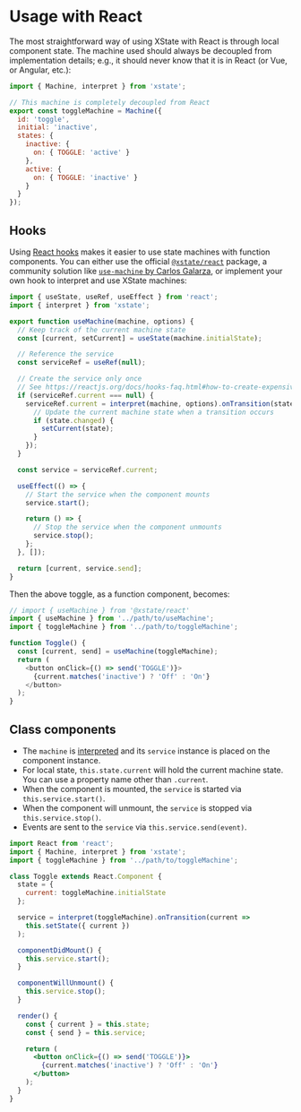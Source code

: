 # Usage with React

The most straightforward way of using XState with React is through local component state. The machine used should always be decoupled from implementation details; e.g., it should never know that it is in React (or Vue, or Angular, etc.):

```js
import { Machine, interpret } from 'xstate';

// This machine is completely decoupled from React
export const toggleMachine = Machine({
  id: 'toggle',
  initial: 'inactive',
  states: {
    inactive: {
      on: { TOGGLE: 'active' }
    },
    active: {
      on: { TOGGLE: 'inactive' }
    }
  }
});
```

## Hooks

Using [React hooks](https://reactjs.org/hooks) makes it easier to use state machines with function components. You can either use the official [`@xstate/react`](https://github.com/davidkpiano/xstate/tree/master/packages/xstate-react) package, a community solution like [`use-machine` by Carlos Galarza](https://github.com/carloslfu/use-machine/), or implement your own hook to interpret and use XState machines:

```js
import { useState, useRef, useEffect } from 'react';
import { interpret } from 'xstate';

export function useMachine(machine, options) {
  // Keep track of the current machine state
  const [current, setCurrent] = useState(machine.initialState);

  // Reference the service
  const serviceRef = useRef(null);

  // Create the service only once
  // See https://reactjs.org/docs/hooks-faq.html#how-to-create-expensive-objects-lazily
  if (serviceRef.current === null) {
    serviceRef.current = interpret(machine, options).onTransition(state => {
      // Update the current machine state when a transition occurs
      if (state.changed) {
        setCurrent(state);
      }
    });
  }

  const service = serviceRef.current;

  useEffect(() => {
    // Start the service when the component mounts
    service.start();

    return () => {
      // Stop the service when the component unmounts
      service.stop();
    };
  }, []);

  return [current, service.send];
}
```

Then the above toggle, as a function component, becomes:

```js
// import { useMachine } from '@xstate/react'
import { useMachine } from '../path/to/useMachine';
import { toggleMachine } from '../path/to/toggleMachine';

function Toggle() {
  const [current, send] = useMachine(toggleMachine);
  return (
    <button onClick={() => send('TOGGLE')}>
      {current.matches('inactive') ? 'Off' : 'On'}
    </button>
  );
}
```

## Class components

- The `machine` is [interpreted](../guides/interpretation.md) and its `service` instance is placed on the component instance.
- For local state, `this.state.current` will hold the current machine state. You can use a property name other than `.current`.
- When the component is mounted, the `service` is started via `this.service.start()`.
- When the component will unmount, the `service` is stopped via `this.service.stop()`.
- Events are sent to the `service` via `this.service.send(event)`.

```jsx
import React from 'react';
import { Machine, interpret } from 'xstate';
import { toggleMachine } from '../path/to/toggleMachine';

class Toggle extends React.Component {
  state = {
    current: toggleMachine.initialState
  };

  service = interpret(toggleMachine).onTransition(current =>
    this.setState({ current })
  );

  componentDidMount() {
    this.service.start();
  }

  componentWillUnmount() {
    this.service.stop();
  }

  render() {
    const { current } = this.state;
    const { send } = this.service;

    return (
      <button onClick={() => send('TOGGLE')}>
        {current.matches('inactive') ? 'Off' : 'On'}
      </button>
    );
  }
}
```
